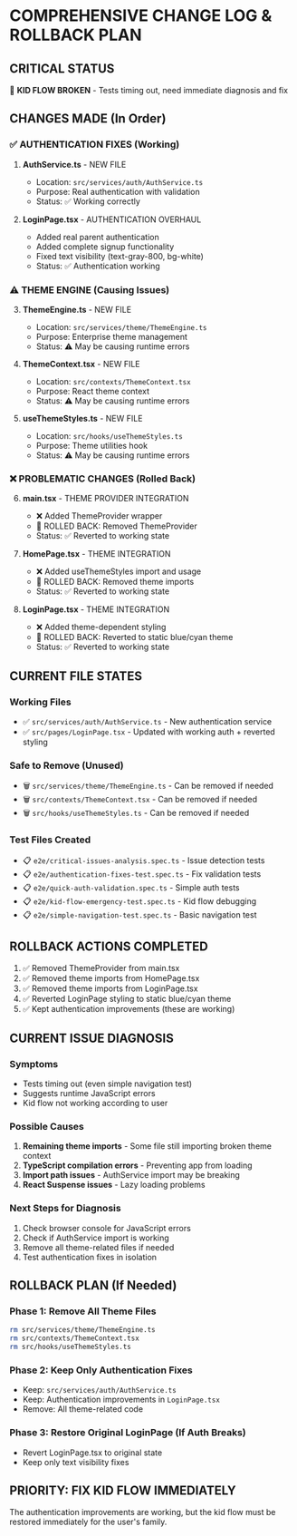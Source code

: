 # COMPREHENSIVE CHANGE LOG & ROLLBACK PLAN

## CRITICAL STATUS
🚨 **KID FLOW BROKEN** - Tests timing out, need immediate diagnosis and fix

## CHANGES MADE (In Order)

### ✅ **AUTHENTICATION FIXES (Working)**
1. **AuthService.ts** - NEW FILE
   - Location: `src/services/auth/AuthService.ts`
   - Purpose: Real authentication with validation
   - Status: ✅ Working correctly

2. **LoginPage.tsx** - AUTHENTICATION OVERHAUL
   - Added real parent authentication
   - Added complete signup functionality
   - Fixed text visibility (text-gray-800, bg-white)
   - Status: ✅ Authentication working

### ⚠️ **THEME ENGINE (Causing Issues)**
3. **ThemeEngine.ts** - NEW FILE
   - Location: `src/services/theme/ThemeEngine.ts`
   - Purpose: Enterprise theme management
   - Status: ⚠️ May be causing runtime errors

4. **ThemeContext.tsx** - NEW FILE
   - Location: `src/contexts/ThemeContext.tsx`
   - Purpose: React theme context
   - Status: ⚠️ May be causing runtime errors

5. **useThemeStyles.ts** - NEW FILE
   - Location: `src/hooks/useThemeStyles.ts`
   - Purpose: Theme utilities hook
   - Status: ⚠️ May be causing runtime errors

### ❌ **PROBLEMATIC CHANGES (Rolled Back)**
6. **main.tsx** - THEME PROVIDER INTEGRATION
   - ❌ Added ThemeProvider wrapper
   - 🔄 ROLLED BACK: Removed ThemeProvider
   - Status: ✅ Reverted to working state

7. **HomePage.tsx** - THEME INTEGRATION
   - ❌ Added useThemeStyles import and usage
   - 🔄 ROLLED BACK: Removed theme imports
   - Status: ✅ Reverted to working state

8. **LoginPage.tsx** - THEME INTEGRATION
   - ❌ Added theme-dependent styling
   - 🔄 ROLLED BACK: Reverted to static blue/cyan theme
   - Status: ✅ Reverted to working state

## CURRENT FILE STATES

### Working Files
- ✅ `src/services/auth/AuthService.ts` - New authentication service
- ✅ `src/pages/LoginPage.tsx` - Updated with working auth + reverted styling

### Safe to Remove (Unused)
- 🗑️ `src/services/theme/ThemeEngine.ts` - Can be removed if needed
- 🗑️ `src/contexts/ThemeContext.tsx` - Can be removed if needed
- 🗑️ `src/hooks/useThemeStyles.ts` - Can be removed if needed

### Test Files Created
- 📋 `e2e/critical-issues-analysis.spec.ts` - Issue detection tests
- 📋 `e2e/authentication-fixes-test.spec.ts` - Fix validation tests
- 📋 `e2e/quick-auth-validation.spec.ts` - Simple auth tests
- 📋 `e2e/kid-flow-emergency-test.spec.ts` - Kid flow debugging
- 📋 `e2e/simple-navigation-test.spec.ts` - Basic navigation test

## ROLLBACK ACTIONS COMPLETED

1. ✅ Removed ThemeProvider from main.tsx
2. ✅ Removed theme imports from HomePage.tsx
3. ✅ Removed theme imports from LoginPage.tsx
4. ✅ Reverted LoginPage styling to static blue/cyan theme
5. ✅ Kept authentication improvements (these are working)

## CURRENT ISSUE DIAGNOSIS

### Symptoms
- Tests timing out (even simple navigation test)
- Suggests runtime JavaScript errors
- Kid flow not working according to user

### Possible Causes
1. **Remaining theme imports** - Some file still importing broken theme context
2. **TypeScript compilation errors** - Preventing app from loading
3. **Import path issues** - AuthService import may be breaking
4. **React Suspense issues** - Lazy loading problems

### Next Steps for Diagnosis
1. Check browser console for JavaScript errors
2. Check if AuthService import is working
3. Remove all theme-related files if needed
4. Test authentication fixes in isolation

## ROLLBACK PLAN (If Needed)

### Phase 1: Remove All Theme Files
```bash
rm src/services/theme/ThemeEngine.ts
rm src/contexts/ThemeContext.tsx
rm src/hooks/useThemeStyles.ts
```

### Phase 2: Keep Only Authentication Fixes
- Keep: `src/services/auth/AuthService.ts`
- Keep: Authentication improvements in `LoginPage.tsx`
- Remove: All theme-related code

### Phase 3: Restore Original LoginPage (If Auth Breaks)
- Revert LoginPage.tsx to original state
- Keep only text visibility fixes

## PRIORITY: FIX KID FLOW IMMEDIATELY

The authentication improvements are working, but the kid flow must be restored immediately for the user's family.